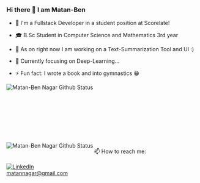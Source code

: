 ### Hi there 👋 I am Matan-Ben

- 👷 I'm a Fullstack Developer in a student position at Scorelate!
- 🎓 B.Sc Student in Computer Science and Mathematics 3rd year
- 🔭 As on right now I am working on a Text-Summarization Tool and UI :)
- 🌱 Currently focusing on Deep-Learning...


- ⚡ Fun fact: I wrote a book and into gymnastics :grin:

<img align="left" alt="Matan-Ben Nagar Github Status" src="https://github-readme-stats.vercel.app/api?username=matannagar&show_icons=true&theme=onedark">
<br><br>
<br>
<br><br>
<br><br><br><br>
<img align="left" alt="Matan-Ben Nagar Github Status" src="https://github-readme-stats.vercel.app/api/top-langs/?username=matannagar&layout=compact&theme=onedark">


📫 How to reach me: 
<br><br>
 <a href="www.linkedin.com/in/matan-ben-nagar/" title="Linkedin"><img alt="LinkedIn" src="https://img.shields.io/badge/linkedin%20-%230077B5.svg?&style=for-the-badge&logo=linkedin&logoColor=white"/></a>
 <br>
 matannagar@gmail.com
